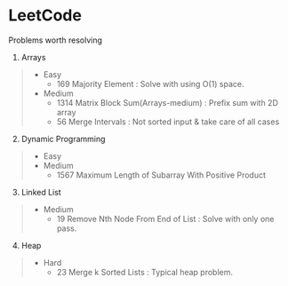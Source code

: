 # LeetCode

Problems worth resolving 

1. Arrays
> * Easy
>    * 169 Majority Element : Solve with using O(1) space.
>* Medium
>    * 1314 Matrix Block Sum(Arrays-medium) : Prefix sum with 2D array
>    * 56 Merge Intervals : Not sorted input & take care of all cases
2. Dynamic Programming
>* Easy
>* Medium
>    * 1567 Maximum Length of Subarray With Positive Product
3. Linked List
>* Medium
>    * 19 Remove Nth Node From End of List : Solve with only one pass.
4. Heap
>* Hard
>    * 23 Merge k Sorted Lists : Typical heap problem. 

